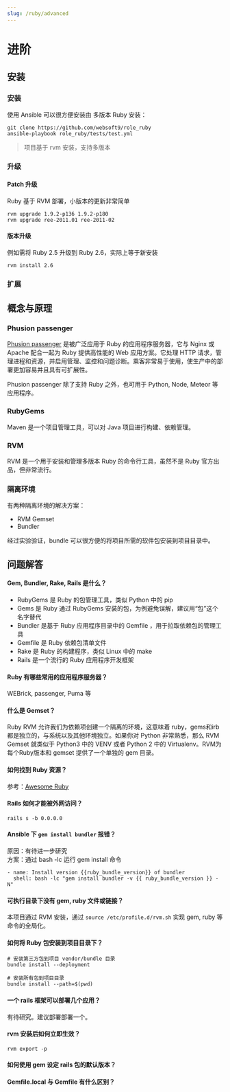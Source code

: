 ```yaml
---
slug: /ruby/advanced
---
```


# 进阶

## 安装

### 安装

使用 Ansible 可以很方便安装由 多版本 Ruby 安装：  

```
git clone https://github.com/websoft9/role_ruby
ansible-playbook role_ruby/tests/test.yml
```

> 项目基于 rvm 安装，支持多版本

### 升级

#### Patch 升级

Ruby 基于 RVM 部署，小版本的更新非常简单

```
rvm upgrade 1.9.2-p136 1.9.2-p180
rvm upgrade ree-2011.01 ree-2011-02
```

#### 版本升级

例如需将 Ruby 2.5 升级到 Ruby 2.6，实际上等于新安装

```
rvm install 2.6
```

### 扩展

## 概念与原理

### Phusion passenger

[Phusion passenger](https://www.phusionpassenger.com/) 是被广泛应用于 Ruby 的应用程序服务器，它与 Nginx 或 Apache 配合一起为 Ruby 提供高性能的 Web 应用方案。它处理 HTTP 请求，管理进程和资源，并启用管理、监控和问题诊断。乘客非常易于使用，使生产中的部署更加容易并且具有可扩展性。

Phusion passenger 除了支持 Ruby 之外，也可用于 Python, Node, Meteor 等应用程序。  

### RubyGems 

Maven 是一个项目管理工具，可以对 Java 项目进行构建、依赖管理。

### RVM

RVM 是一个用于安装和管理多版本 Ruby 的命令行工具，虽然不是 Ruby 官方出品，但非常流行。

### 隔离环境

有两种隔离环境的解决方案：

* RVM Gemset
* Bundler

经过实验验证，bundle 可以很方便的将项目所需的软件包安装到项目目录中。  

## 问题解答

#### Gem, Bundler, Rake, Rails 是什么？

- RubyGems 是 Ruby 的包管理工具，类似 Python 中的 pip
- Gems 是 Ruby 通过 RubyGems 安装的包，为例避免误解，建议用“包”这个名字替代
- Bundler 是基于 Ruby 应用程序目录中的 Gemfile ，用于拉取依赖包的管理工具
- Gemfile 是 Ruby 依赖包清单文件
- Rake 是 Ruby 的构建程序，类似 Linux 中的 make
- Rails 是一个流行的 Ruby 应用程序开发框架

#### Ruby 有哪些常用的应用程序服务器？

WEBrick, passenger, Puma 等

#### 什么是 Gemset？

Ruby RVM 允许我们为依赖项创建一个隔离的环境，这意味着 ruby，gems和irb都是独立的，与系统以及其他环境独立。如果你对 Python 非常熟悉，那么 RVM Gemset 就类似于 Python3 中的 VENV 或者 Python 2 中的 Virtualenv。RVM为每个Ruby版本和 gemset 提供了一个单独的 gem 目录。

#### 如何找到 Ruby 资源？

参考：[Awesome Ruby](https://github.com/markets/awesome-ruby)


#### Rails 如何才能被外网访问？

```text
rails s -b 0.0.0.0
```

#### Ansible 下 `gem install bundler` 报错？

原因：有待进一步研究  
方案：通过 bash -lc 运行 gem install 命令  

```
- name: Install version {{ruby_bundle_version}} of bundler
  shell: bash -lc "gem install bundler -v {{ ruby_bundle_version }} -N"
```

#### 可执行目录下没有 gem, ruby 文件或链接？

本项目通过 RVM 安装，通过 `source /etc/profile.d/rvm.sh` 实现 gem, ruby 等命令的全局化。

#### 如何将 Ruby 包安装到项目目录下？

```
# 安装第三方包到项目 vendor/bundle 目录
bundle install --deployment

# 安装所有包到项目目录
bundle install --path=$(pwd)
```

#### 一个 rails 框架可以部署几个应用？

有待研究。建议部署部署一个。

#### rvm 安装后如何立即生效？

`rvm export -p`

#### 如何使用 gem 设定 rails 包的默认版本？

#### Gemfile.local 与 Gemfile 有什么区别？
